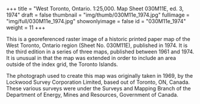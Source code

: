 +++
title = "West Toronto, Ontario. 1:25,000. Map Sheet 030M11E, ed. 3, 1974"
draft = false
thumbnail = "img/thumb/030M11e_1974.jpg"
fullimage = "img/full/030M11e_1974.jpg"
showonlyimage = false
id = "030M11e_1974"
weight = 11
+++

This is a georeferenced raster image of a historic printed paper map of the West Toronto, Ontario region (Sheet No. 030M11E), published in 1974. It is the third edition in a series of three maps, published between 1961 and 1974. It is unusual in that the map was extended in order to include an area outside of the index grid, the Toronto Islands.
<!--more-->

The photograph used to create this map was originally taken in 1969, by the Lockwood Survey Corporation Limited, based out of Toronto, ON, Canada. These various surveys were under the Surveys and Mapping Branch of the Department of Energy, Mines and Resources, Government of Canada.

<!-- [View in Scholars GeoPortal](http://geo.scholarsportal.info/#r/details/_uri@=) | [Download original](http://geo.scholarsportal.info/proxy.html?http:__maps.scholarsportal.info/files/images/OpenContent/) -->